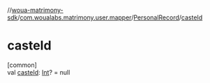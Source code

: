 //[woua-matrimony-sdk](../../../index.md)/[com.woualabs.matrimony.user.mapper](../index.md)/[PersonalRecord](index.md)/[casteId](caste-id.md)

# casteId

[common]\
val [casteId](caste-id.md): [Int](https://kotlinlang.org/api/latest/jvm/stdlib/kotlin/-int/index.html)? = null
